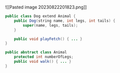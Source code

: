![[Pasted image 20230822201823.png]]

```java
public class Dog extend Animal {
	public Dog(string name, int legs, int tails) {
		super(name, legs, tails);
	}

	public void playFetch() { ... }
}
```




```java
public abstract class Animal
	protected int numberOfLegs;
	public void walk() { ... }
}
```
